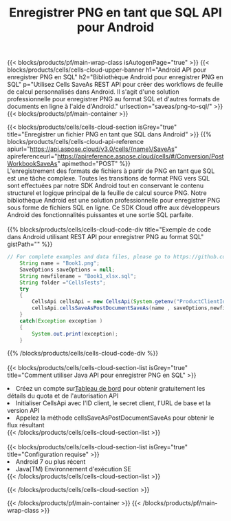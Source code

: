 ﻿---
title:  Enregistrer PNG en tant que SQL API pour Android
description:  Utilisation du SDK Cloud Aspose.Cells pour Android pour enregistrer le fichier au format PNG en tant que fichier au format SQL.
url: /fr/android/saveas/png-to-sql/
---
{{< blocks/products/pf/main-wrap-class isAutogenPage="true" >}}
{{< blocks/products/cells/cells-cloud-upper-banner h1="Android API pour enregistrer PNG en SQL" h2="Bibliothèque Android pour enregistrer PNG en SQL" p="Utilisez Cells SaveAs REST API pour créer des workflows de feuille de calcul personnalisés dans Android. Il s\'agit d\'une solution professionnelle pour enregistrer PNG au format SQL et d\'autres formats de documents en ligne à l\'aide d\'Android." urlsection="saveas/png-to-sql/" >}}
{{< blocks/products/pf/main-container >}}

{{< blocks/products/cells/cells-cloud-section isGrey="true" title="Enregistrer un fichier PNG en tant que SQL dans Android" >}}
{{% blocks/products/cells/cells-cloud-api-reference apiurl="https://api.aspose.cloud/v3.0/cells/{name}/SaveAs" apireferenceurl="https://apireference.aspose.cloud/cells/#/Conversion/PostWorkbookSaveAs" apimethod="POST" %}}
<br/>
L'enregistrement des formats de fichiers à partir de PNG en tant que SQL est une tâche complexe. Toutes les transitions de format PNG vers SQL sont effectuées par notre SDK Android tout en conservant le contenu structurel et logique principal de la feuille de calcul source PNG. Notre bibliothèque Android est une solution professionnelle pour enregistrer PNG sous forme de fichiers SQL en ligne. Ce SDK Cloud offre aux développeurs Android des fonctionnalités puissantes et une sortie SQL parfaite.
<br/>
<br/>
{{% blocks/products/cells/cells-cloud-code-div title="Exemple de code dans Android utilisant REST API pour enregistrer PNG au format SQL" gistPath="" %}}
  
```java
// For complete examples and data files, please go to https://github.com/aspose-cells-cloud/aspose-cells-cloud-android/
    String name = "Book1.png";
    SaveOptions saveOptions = null;
    String newfilename = "Book1_xlsx.sql";
    String folder ="CellsTests";
    try
    {
        CellsApi cellsApi = new CellsApi(System.getenv("ProductClientId"), System.getenv("ProductClientSecret"));
        cellsApi.cellsSaveAsPostDocumentSaveAs(name , saveOptions,newfilename,false,false,folder,null,null,null,true);                       
    }
    catch(Exception exception )
    {
        System.out.print(exception);
    }
```
  
{{% /blocks/products/cells/cells-cloud-code-div %}}
<br/>
<br/>
{{< blocks/products/cells/cells-cloud-section-list isGrey="true" title="Comment utiliser Java API pour enregistrer PNG en SQL" >}}
<li> Créez un compte sur<a href="https://dashboard.aspose.cloud/">Tableau de bord</a> pour obtenir gratuitement les détails du quota et de l'autorisation API</li>
<li>Initialiser CellsApi avec l'ID client, le secret client, l'URL de base et la version API</li>
<li>Appelez la méthode cellsSaveAsPostDocumentSaveAs pour obtenir le flux résultant</li>
{{< /blocks/products/cells/cells-cloud-section-list >}}
<br/>
<br/>
{{< blocks/products/cells/cells-cloud-section-list isGrey="true" title="Configuration requise" >}}
<li>Android 7 ou plus récent</li>
<li>Java(TM) Environnement d'exécution SE</li>
{{< /blocks/products/cells/cells-cloud-section-list >}}

{{< /blocks/products/cells/cells-cloud-section >}}

{{< /blocks/products/pf/main-container >}}
{{< /blocks/products/pf/main-wrap-class >}}
